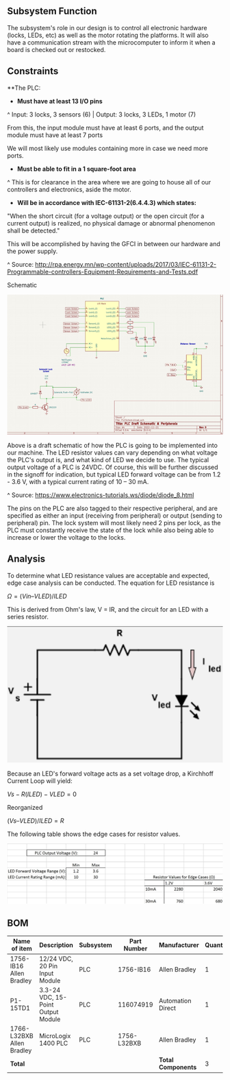 ## Subsystem Function 

The subsystem's role in our design is to control all electronic hardware (locks, LEDs, etc) as well as the motor rotating the platforms. It will also have a communication stream with the microcomputer to inform it when a board is checked out or restocked. 

## Constraints 

**The PLC: 

* **Must have at least 13 I/O pins**

^ Input: 3 locks, 3 sensors (6) | 
  Output: 3 locks, 3 LEDs, 1 motor (7) 

From this, the input module must have at least 6 ports, and the output module must have at least 7 ports 

We will most likely use modules containing more in case we need more ports. 

* **Must be able to fit in a 1 square-foot area**

^ This is for clearance in the area where we are going to house all of our controllers and electronics, aside the motor. 

* **Will be in accordance with IEC-61131-2(6.4.4.3) which states:**

"When the short circuit (for a voltage output) or the open circuit (for a current output) is realized, no physical damage or abnormal phenomenon shall be detected." 

This will be accomplished by having the GFCI in between our hardware and the power supply. 

^ Source: http://rpa.energy.mn/wp-content/uploads/2017/03/IEC-61131-2-Programmable-controllers-Equipment-Requirements-and-Tests.pdf 

Schematic 

![Schematic](https://github.com/DillonSW/Capstone_Team_5/blob/Team5-signoff-Motor-System/images/PLCSchematic.jpg) 
 
Above is a draft schematic of how the PLC is going to be implemented into our machine. The LED resistor values can vary depending on what voltage the PLC's output is, and what kind of LED we decide to use. The typical output voltage of a PLC is 24VDC. Of course, this will be further discussed in the signoff for indication, but typical LED forward voltage can be from 1.2 - 3.6 V, with a typical current rating of 10 – 30 mA. 

^ Source: https://www.electronics-tutorials.ws/diode/diode_8.html 

The pins on the PLC are also tagged to their respective peripheral, and are specified as either an input (receiving from peripheral) or output (sending to peripheral) pin. The lock system will most likely need 2 pins per lock, as the PLC must constantly receive the state of the lock while also being able to increase or lower the voltage to the locks. 

## Analysis 

To determine what LED resistance values are acceptable and expected, edge case analysis can be conducted. The equation for LED resistance is 

$Ω = (Vin – VLED)/ILED$

This is derived from Ohm's law, V = IR, and the circuit for an LED with a series resistor. 

![LEDCircuit](https://github.com/DillonSW/Capstone_Team_5/blob/Team5-signoff-Motor-System/images/LEDAnalysis.jpg) 

Because an LED's forward voltage acts as a set voltage drop, a Kirchhoff Current Loop will yield:

$Vs - R(ILED) - VLED = 0$

Reorganized 

$(Vs – VLED)/ILED = R$

The following table shows the edge cases for resistor values. 

![ResistorValues](https://github.com/DillonSW/Capstone_Team_5/blob/Team5-signoff-Motor-System/images/LEDResistors.jpg) 

## BOM 

| Name of item | Description | Subsystem | Part Number | Manufacturer | Quantity | Price | Total | 
|--------------|-------------|-----------|-------------|--------------|----------|-------|-------| 
|1756-IB16 Allen Bradley| 12/24 VDC, 20 Pin Input Module | PLC | 1756-IB16 | Allen Bradley | 1 | $313.19 | $313.19 | 
| P1-15TD1 | 3.3-24 VDC, 15-Point Output Module | PLC | 116074919 | Automation Direct | 1 | $103.00 | $103.00 | 
| 1766-L32BXB Allen Bradley | MicroLogix 1400 PLC | PLC | 1756-L32BXB | Allen Bradley | 1 | $652.50 | $652.50 |  
| **Total** |  |  |  | **Total Components** | 3 | **Total Cost** | $1068.69 | 
